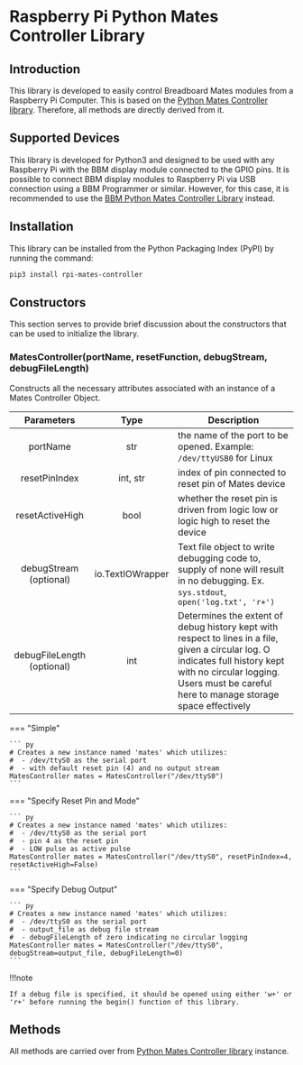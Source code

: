 # Raspberry Pi Python Mates Controller Library


## Introduction

This library is developed to easily control Breadboard Mates modules from a Raspberry Pi Computer. This is based on the [Python Mates Controller library](python-mates-controller.md). Therefore, all methods are directly derived from it.


## Supported Devices

This library is developed for Python3 and designed to be used with any Raspberry Pi with the BBM display module connected to the GPIO pins. It is possible to connect BBM display modules to Raspberry Pi via USB connection using a BBM Programmer or similar. However, for this case, it is recommended to use the [BBM Python Mates Controller Library](bbm-python-mates-controller.md) instead.


## Installation

This library can be installed from the Python Packaging Index (PyPI) by running the command:

``` bash
pip3 install rpi-mates-controller
```


## Constructors

This section serves to provide brief discussion about the constructors that can be used to initialize the library.


### MatesController(portName, resetFunction, debugStream, debugFileLength)

Constructs all the necessary attributes associated with an instance
of a Mates Controller Object.

| Parameters | Type | Description                                                            |
|:----------:|:----:| ---------------------------------------------------------------------- |
| portName   | str  | the name of the port to be opened. Example: `/dev/ttyUSB0` for Linux   |
| resetPinIndex | int, str | index of pin connected to reset pin of Mates device             |
| resetActiveHigh | bool | whether the reset pin is driven from logic low or logic high to reset the device |
| debugStream<br/>(optional) | io.TextIOWrapper | Text file object to write debugging code to, supply of none will result in no debugging. Ex. `sys.stdout`, `open('log.txt', 'r+')` |
| debugFileLength<br/>(optional) | int | Determines the extent of debug history kept with respect to lines in a file, given a circular log. O indicates full history kept with no circular logging. Users must be careful here to manage storage space effectively |

=== "Simple"

    ``` py
    # Creates a new instance named 'mates' which utilizes: 
    #  - /dev/ttyS0 as the serial port
    #  - with default reset pin (4) and no output stream
    MatesController mates = MatesController("/dev/ttyS0") 
    ```

=== "Specify Reset Pin and Mode"

    ``` py
    # Creates a new instance named 'mates' which utilizes: 
    #  - /dev/ttyS0 as the serial port
    #  - pin 4 as the reset pin
    #  - LOW pulse as active pulse
    MatesController mates = MatesController("/dev/ttyS0", resetPinIndex=4, resetActiveHigh=False)
    ```

=== "Specify Debug Output"

    ``` py
    # Creates a new instance named 'mates' which utilizes: 
    #  - /dev/ttyS0 as the serial port
    #  - output_file as debug file stream
    #  - debugFileLength of zero indicating no circular logging
    MatesController mates = MatesController("/dev/ttyS0", debugStream=output_file, debugFileLength=0)
    ```

!!!note

    If a debug file is specified, it should be opened using either 'w+' or 'r+' before running the begin() function of this library.

## Methods

All methods are carried over from [Python Mates Controller library](python-mates-controller.md#methods) instance.